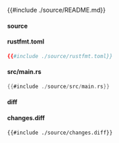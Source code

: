 
{{#include ./source/README.md}}

<!-- slide:break -->

<!-- tabs:start -->

#### **source**

<!-- tabs:start -->

#### **<span class="file-source file-added">rustfmt.toml</span>**

```toml
{{#include ./source/rustfmt.toml}}
```

#### **<span class="file-source file-modified">src/main.rs</span>**

```rust
{{#include ./source/src/main.rs}}
```



<!-- tabs:end -->

#### **diff**

<!-- tabs:start -->

#### **changes.diff**

```diff
{{#include ./source/changes.diff}}
```



<!-- tabs:end -->

<!-- tabs:end -->
